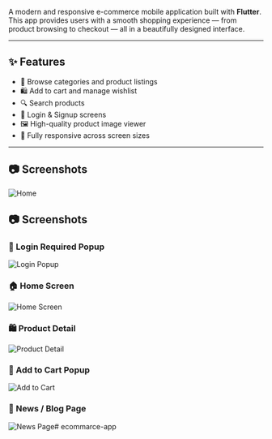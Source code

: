 A modern and responsive e-commerce mobile application built with **Flutter**. This app provides users with a smooth shopping experience — from product browsing to checkout — all in a beautifully designed interface.

---

## ✨ Features

- 🏬 Browse categories and product listings
- 🛍️ Add to cart and manage wishlist
- 🔍 Search products
- 🔐 Login & Signup screens
- 🖼️ High-quality product image viewer
- 📱 Fully responsive across screen sizes

---

## 📷 Screenshots 
![Home](D:\mission\ecommarce-app\eapp\assets\images\screenshort\screenshort)
## 📷 Screenshots

### 🔐 Login Required Popup
![Login Popup](D:\mission\ecommarce-app\eapp\assets\images\screenshort\screenshort\login.png)

### 🏠 Home Screen
![Home Screen](D:\mission\ecommarce-app\eapp\assets\images\screenshort\screenshort\homepage.png)

### 🛍️ Product Detail
![Product Detail](D:\mission\ecommarce-app\eapp\assets\images\screenshort\screenshort\product.png)

### 🧾 Add to Cart Popup
![Add to Cart](D:\mission\ecommarce-app\eapp\assets\images\screenshort\screenshort\addcard.png)

### 📰 News / Blog Page
![News Page](D:\mission\ecommarce-app\eapp\assets\images\screenshort\screenshort\detailnews.png)# ecommarce-app
